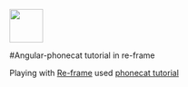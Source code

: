 <a href='http://www.recurse.com' title='Made with love at the Recurse Center'><img src='https://cloud.githubusercontent.com/assets/2883345/11322972/9e553260-910b-11e5-8de9-a5bf00c352ef.png' height='59px'/></a>

#Angular-phonecat tutorial in re-frame

Playing with [Re-frame](https://github.com/Day8/re-frame) used [phonecat tutorial](https://github.com/dhruvp/angular-phonecat-re-frame)